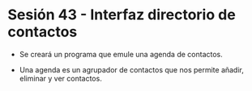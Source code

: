 # Sesión 43 - Interfaz directorio de contactos

* Se creará un programa que emule una agenda de contactos.

* Una agenda es un agrupador de contactos que nos permite añadir, eliminar y ver contactos.
